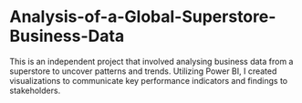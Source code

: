 # Analysis-of-a-Global-Superstore-Business-Data
This is an independent project that involved analysing business data from a superstore to uncover patterns and trends. Utilizing Power BI, I created visualizations to communicate key performance indicators and findings to stakeholders.
